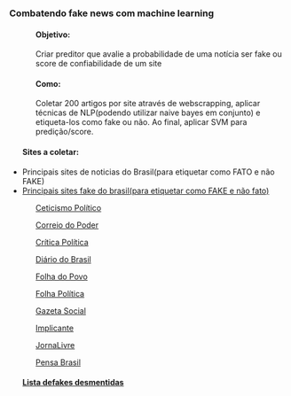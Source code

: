 <h3>Combatendo fake news com machine learning</h3>
<ul>
<ol><h4>Objetivo:</ol></h4>
<ol><p>Criar preditor que avalie a probabilidade de uma notícia ser fake ou score de confiabilidade de um site</ol></p>
<ol><h4>Como:</ol></h4>
<ol><p>Coletar 200 artigos por site através de webscrapping, aplicar técnicas de NLP(podendo utilizar naive bayes em conjunto) e etiqueta-los como fake ou não. Ao final, aplicar SVM para predição/score.</ol></p>
</ul>
<ul>
<h4>Sites a coletar:</h4>
<li a href="https://top10mais.org/top-10-melhores-sites-de-noticias-do-brasil/">Principais sites de noticias do Brasil(para etiquetar como FATO e não FAKE)</li>
<li><a href="https://www.issoenoticia.com.br/artigo/projeto-da-usp-lista-10-maiores-sites-de-falsas-noticias-no-brasil">Principais sites fake do brasil(para etiquetar como FAKE e não fato)</li></a>
<ol><a href="http://www.ceticismopolitico.com/">Ceticismo Político</a></ol>
<ol><a href="http://www.correiodopoder.com/">Correio do Poder</a></ol>
<ol><a href="http://www.criticapolitica.org/">Crítica Política</a></ol>  
<ol><a href="http://www.diariodobrasil.org/ ">Diário do Brasil</a></ol> 
<ol><a href="http://www.folhadopovo.com/ ">Folha do Povo</a></ol>
<ol><a href="http://www.folhapolitica.org/ ">Folha Política</a></ol> 
<ol><a href="http://www.gazetasocial.com/">Gazeta Social</a></ol>
<ol><a href="http://www.implicante.org/ ">Implicante</a></ol>
<ol><a href="https://jornalivre.com/">JornaLivre</a></ol>
<ol><a href="https://pensabrasil.com/">Pensa Brasil</a></ol> 
<h4><a href="https://g1.globo.com/fato-ou-fake/">Lista defakes desmentidas</h4></a>
</ul>
